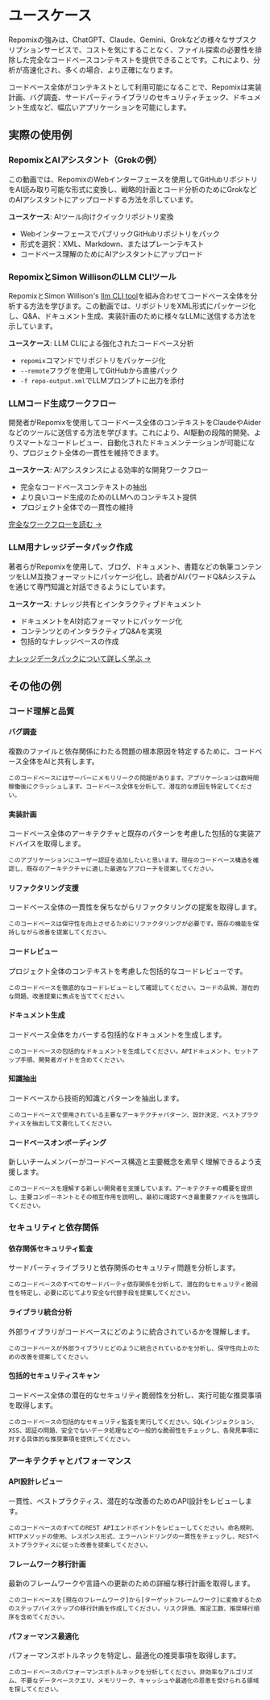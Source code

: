 <script setup>
import YouTubeVideo from '../../../components/YouTubeVideo.vue';
</script>

# ユースケース

Repomixの強みは、ChatGPT、Claude、Gemini、Grokなどの様々なサブスクリプションサービスで、コストを気にすることなく、ファイル探索の必要性を排除した完全なコードベースコンテキストを提供できることです。これにより、分析が高速化され、多くの場合、より正確になります。

コードベース全体がコンテキストとして利用可能になることで、Repomixは実装計画、バグ調査、サードパーティライブラリのセキュリティチェック、ドキュメント生成など、幅広いアプリケーションを可能にします。


## 実際の使用例

### RepomixとAIアシスタント（Grokの例）
この動画では、RepomixのWebインターフェースを使用してGitHubリポジトリをAI読み取り可能な形式に変換し、戦略的計画とコード分析のためにGrokなどのAIアシスタントにアップロードする方法を示しています。

**ユースケース**: AIツール向けクイックリポジトリ変換
- WebインターフェースでパブリックGitHubリポジトリをパック
- 形式を選択：XML、Markdown、またはプレーンテキスト
- コードベース理解のためにAIアシスタントにアップロード

<YouTubeVideo video-id="XTifjfeMp4M" :start="488" />

### RepomixとSimon WillisonのLLM CLIツール
RepomixとSimon Willison's [llm CLI tool](https://github.com/simonw/llm)を組み合わせてコードベース全体を分析する方法を学びます。この動画では、リポジトリをXML形式にパッケージ化し、Q&A、ドキュメント生成、実装計画のために様々なLLMに送信する方法を示しています。

**ユースケース**: LLM CLIによる強化されたコードベース分析
- `repomix`コマンドでリポジトリをパッケージ化
- `--remote`フラグを使用してGitHubから直接パック
- `-f repo-output.xml`でLLMプロンプトに出力を添付

<YouTubeVideo video-id="UZ-9U1W0e4o" :start="592" />

### LLMコード生成ワークフロー
開発者がRepomixを使用してコードベース全体のコンテキストをClaudeやAiderなどのツールに送信する方法を学びます。これにより、AI駆動の段階的開発、よりスマートなコードレビュー、自動化されたドキュメンテーションが可能になり、プロジェクト全体の一貫性を維持できます。

**ユースケース**: AIアシスタンスによる効率的な開発ワークフロー
- 完全なコードベースコンテキストの抽出
- より良いコード生成のためのLLMへのコンテキスト提供
- プロジェクト全体での一貫性の維持

[完全なワークフローを読む →](https://harper.blog/2025/02/16/my-llm-codegen-workflow-atm/)

### LLM用ナレッジデータパック作成
著者らがRepomixを使用して、ブログ、ドキュメント、書籍などの執筆コンテンツをLLM互換フォーマットにパッケージ化し、読者がAIパワードQ&Aシステムを通じて専門知識と対話できるようにしています。

**ユースケース**: ナレッジ共有とインタラクティブドキュメント
- ドキュメントをAI対応フォーマットにパッケージ化
- コンテンツとのインタラクティブQ&Aを実現
- 包括的なナレッジベースの作成

[ナレッジデータパックについて詳しく学ぶ →](https://lethain.com/competitive-advantage-author-llms/)


## その他の例

### コード理解と品質

#### バグ調査
複数のファイルと依存関係にわたる問題の根本原因を特定するために、コードベース全体をAIと共有します。

```
このコードベースにはサーバーにメモリリークの問題があります。アプリケーションは数時間稼働後にクラッシュします。コードベース全体を分析して、潜在的な原因を特定してください。
```

#### 実装計画
コードベース全体のアーキテクチャと既存のパターンを考慮した包括的な実装アドバイスを取得します。

```
このアプリケーションにユーザー認証を追加したいと思います。現在のコードベース構造を確認し、既存のアーキテクチャに適した最適なアプローチを提案してください。
```

#### リファクタリング支援
コードベース全体の一貫性を保ちながらリファクタリングの提案を取得します。

```
このコードベースは保守性を向上させるためにリファクタリングが必要です。既存の機能を保持しながら改善を提案してください。
```

#### コードレビュー
プロジェクト全体のコンテキストを考慮した包括的なコードレビューです。

```
このコードベースを徹底的なコードレビューとして確認してください。コードの品質、潜在的な問題、改善提案に焦点を当ててください。
```

#### ドキュメント生成
コードベース全体をカバーする包括的なドキュメントを生成します。

```
このコードベースの包括的なドキュメントを生成してください。APIドキュメント、セットアップ手順、開発者ガイドを含めてください。
```

#### 知識抽出
コードベースから技術的知識とパターンを抽出します。

```
このコードベースで使用されている主要なアーキテクチャパターン、設計決定、ベストプラクティスを抽出して文書化してください。
```

#### コードベースオンボーディング
新しいチームメンバーがコードベース構造と主要概念を素早く理解できるよう支援します。

```
このコードベースを理解する新しい開発者を支援しています。アーキテクチャの概要を提供し、主要コンポーネントとその相互作用を説明し、最初に確認すべき最重要ファイルを強調してください。
```

### セキュリティと依存関係

#### 依存関係セキュリティ監査
サードパーティライブラリと依存関係のセキュリティ問題を分析します。

```
このコードベースのすべてのサードパーティ依存関係を分析して、潜在的なセキュリティ脆弱性を特定し、必要に応じてより安全な代替手段を提案してください。
```

#### ライブラリ統合分析
外部ライブラリがコードベースにどのように統合されているかを理解します。

```
このコードベースが外部ライブラリとどのように統合されているかを分析し、保守性向上のための改善を提案してください。
```

#### 包括的セキュリティスキャン
コードベース全体の潜在的なセキュリティ脆弱性を分析し、実行可能な推奨事項を取得します。

```
このコードベースの包括的なセキュリティ監査を実行してください。SQLインジェクション、XSS、認証の問題、安全でないデータ処理などの一般的な脆弱性をチェックし、各発見事項に対する具体的な推奨事項を提供してください。
```

### アーキテクチャとパフォーマンス

#### API設計レビュー
一貫性、ベストプラクティス、潜在的な改善のためのAPI設計をレビューします。

```
このコードベースのすべてのREST APIエンドポイントをレビューしてください。命名規則、HTTPメソッドの使用、レスポンス形式、エラーハンドリングの一貫性をチェックし、RESTベストプラクティスに従った改善を提案してください。
```

#### フレームワーク移行計画
最新のフレームワークや言語への更新のための詳細な移行計画を取得します。

```
このコードベースを[現在のフレームワーク]から[ターゲットフレームワーク]に変換するためのステップバイステップの移行計画を作成してください。リスク評価、推定工数、推奨移行順序を含めてください。
```

#### パフォーマンス最適化
パフォーマンスボトルネックを特定し、最適化の推奨事項を取得します。

```
このコードベースのパフォーマンスボトルネックを分析してください。非効率なアルゴリズム、不要なデータベースクエリ、メモリリーク、キャッシュや最適化の恩恵を受けられる領域を探してください。
```